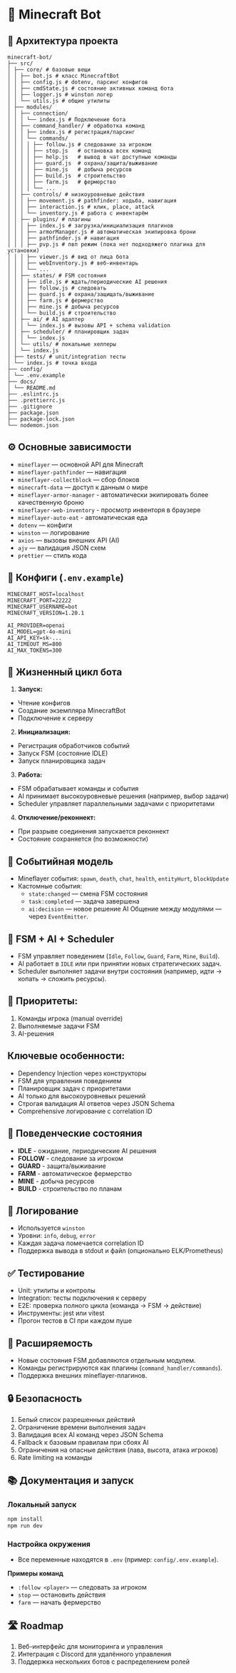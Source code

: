 # 🤖 Minecraft Bot

## 📂 Архитектура проекта

```
minecraft-bot/
├── src/
│ ├── core/ # базовые вещи
│ │ ├── bot.js # класс MinecraftBot
│ │ ├── config.js # dotenv, парсинг конфигов
│ │ ├── cmdState.js # состояние активных команд бота
│ │ ├── logger.js # winston логер
│ │ └── utils.js # общие утилиты
│ ├── modules/
│ │ ├── connection/
│ │ │ └── index.js # Подключение бота
│ │ ├── command_handler/ # обработка команд
│ │ │ ├── index.js # регистрация/парсинг
│ │ │ └── commands/
│ │ │ │ ├── follow.js # следование за игроком
│ │ │ │ ├── stop.js   # остановка всех команд
│ │ │ │ ├── help.js   # вывод в чат доступные команды
│ │ │ │ ├── guard.js  # охрана/защита/выживание
│ │ │ │ ├── mine.js   # добыча ресурсов
│ │ │ │ ├── build.js  # строительство
│ │ │ │ ├── farm.js   # фермерство
│ │ │ │ └── ...
│ │ ├── controls/ # низкоуровневые действия
│ │ │ ├── movement.js # pathfinder: ходьба, навигация
│ │ │ ├── interaction.js # клик, place, attack
│ │ │ └── inventory.js # работа с инвентарём
│ │ ├── plugins/ # плагины
│ │ │ ├── index.js # загрузка/инициализация плагинов
│ │ │ ├── armorManager.js # автоматическая экипировка брони
│ │ │ ├── pathfinder.js # навигация
│ │ │ ├── pvp.js # пвп режим (пока нет подходяжего плагина для установки)
│ │ │ ├── viewer.js # вид от лица бота
│ │ │ ├── webInventory.js # веб-инвентарь
│ │ │ └── ...
│ │ ├── states/ # FSM состояния
│ │ │ ├── idle.js # ждать/периодические AI решения
│ │ │ ├── follow.js # следовать
│ │ │ ├── guard.js # охрана/защищать/выживание
│ │ │ ├── farm.js # фермерство
│ │ │ ├── mine.js # добыча ресурсов
│ │ │ └── build.js # строительство
│ │ ├── ai/ # AI адаптер
│ │ │ └── index.js # вызовы API + schema validation
│ │ ├── scheduler/ # планировщик задач
│ │ │ └── index.js
│ │ └── utils/ # локальные хелперы
│ │ └── index.js
│ ├── tests/ # unit/integration тесты
│ └── index.js # точка входа
├── config/
│ └── .env.example
├── docs/
│ └── README.md
├── .eslintrc.js
├── .prettierrc.js
├── .gitignore
├── package.json
├── package-lock.json
└── nodemon.json
```

## ⚙️ Основные зависимости

- `mineflayer` — основной API для Minecraft
- `mineflayer-pathfinder` — навигация
- `mineflayer-collectblock` — сбор блоков
- `minecraft-data` — доступ к данным о мире
- `mineflayer-armor-manager` - автоматически экипировать более качественную броню
- `mineflayer-web-inventory` - просмотр инвенторя в браузере
- `mineflayer-auto-eat` - автоматическая еда
- `dotenv` — конфиги
- `winston` — логирование
- `axios` — вызовы внешних API (AI)
- `ajv` — валидация JSON схем
- `prettier` — стиль кода

## 🔑 Конфиги (`.env.example`)

```
MINECRAFT_HOST=localhost
MINECRAFT_PORT=22222
MINECRAFT_USERNAME=bot
MINECRAFT_VERSION=1.20.1

AI_PROVIDER=openai
AI_MODEL=gpt-4o-mini
AI_API_KEY=sk-...
AI_TIMEOUT_MS=800
AI_MAX_TOKENS=300
```

## 🚦 Жизненный цикл бота

1. **Запуск:**

- Чтение конфигов
- Создание экземпляра MinecraftBot
- Подключение к серверу

2. **Инициализация:**

- Регистрация обработчиков событий
- Запуск FSM (состояние IDLE)
- Запуск планировщика задач

3. **Работа:**

- FSM обрабатывает команды и события
- AI принимает высокоуровневые решения (например, выбор задачи)
- Scheduler управляет параллельными задачами с приоритетами

4. **Отключение/реконнект:**

- При разрыве соединения запускается реконнект
- Состояние сохраняется (по возможности)

## 🔔 Событийная модель

- Mineflayer события: `spawn`, `death`, `chat`, `health`, `entityHurt`, `blockUpdate`
- Кастомные события:
  - `state:changed` — смена FSM состояния
  - `task:completed` — задача завершена
  - `ai:decision` — новое решение AI
    Общение между модулями — через `EventEmitter`.

## 🧠 **FSM** + **AI** + **Scheduler**

- FSM управляет поведением (`Idle`, `Follow`, `Guard`, `Farm`, `Mine`, `Build`).
- AI работает в `IDLE` или при принятии новых стратегических задач.
- Scheduler выполняет задачи внутри состояния (например, идти → копать → сложить ресурсы).

## 🔑 Приоритеты:

1. Команды игрока (manual override)
2. Выполняемые задачи FSM
3. AI-решения

## Ключевые особенности:

- Dependency Injection через конструкторы
- FSM для управления поведением
- Планировщик задач с приоритетами
- AI только для высокоуровневых решений
- Строгая валидация AI ответов через JSON Schema
- Comprehensive логирование с correlation ID

## 📜 Поведенческие состояния

- **IDLE** - ожидание, периодические AI решения
- **FOLLOW** - следование за игроком
- **GUARD** - защита/выживание
- **FARM** - автоматическое фермерство
- **MINE** - добыча ресурсов
- **BUILD** - строительство по планам

## 📝 Логирование

- Используется `winston`
- Уровни: `info`, `debug`, `error`
- Каждая задача помечается correlation ID
- Поддержка вывода в stdout и файл (опционально ELK/Prometheus)

## ✅ Тестирование

- Unit: утилиты и контролы
- Integration: тесты подключения к серверу
- E2E: проверка полного цикла (команда → FSM → действие)
- Инструменты: jest или vitest
- Прогон тестов в CI при каждом пуше

## 🔌 Расширяемость

- Новые состояния FSM добавляются отдельным модулем.
- Команды регистрируются как плагины (`command_handler/commands`).
- Поддержка внешних mineflayer-плагинов.

## 🔒 Безопасность

1. Белый список разрешенных действий
2. Ограничение времени выполнения задач
3. Валидация всех AI команд через JSON Schema
4. Fallback к базовым правилам при сбоях AI
5. Ограничения на опасные действия (лава, высота, атака игроков)
6. Rate limiting на команды

## 📚 Документация и запуск

### Локальный запуск

```bash
npm install
npm run dev
```

### Настройка окружения

- Все переменные находятся в `.env` (пример: `config/.env.example`).

**Примеры команд**

- `:follow <player>` — следовать за игроком
- `stop` — остановить действия
- `farm` — начать фермерство

## 🛣 Roadmap

1. Веб-интерфейс для мониторинга и управления
2. Интеграция с Discord для удалённого управления
3. Поддержка нескольких ботов с распределением ролей
